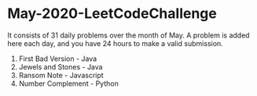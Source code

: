 # May-2020-LeetCodeChallenge
It consists of 31 daily problems over the month of May. A problem is added here each day, and you have 24 hours to make a valid submission.
1. First Bad Version - Java
2. Jewels and Stones - Java
3. Ransom Note - Javascript
4. Number Complement - Python

